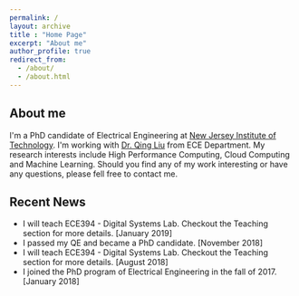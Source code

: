 ```yaml
---
permalink: /
layout: archive
title : "Home Page"
excerpt: "About me"
author_profile: true
redirect_from: 
  - /about/
  - /about.html
---
```


About me
--------

I'm a PhD candidate of Electrical Engineering at [New Jersey Institute of Technology](https://www.njit.edu/). I'm working with [Dr. Qing Liu](https://web.njit.edu/~qliu/) from ECE Department. My research interests include High Performance Computing, Cloud Computing and Machine Learning. Should you find any of my work interesting or have any questions, please fell free to contact me.

<!-- <font color="red"> * For affairs regarding my TA work, please contact me by <a href="mailto:jw447@njit.edu" target="_top">NJIT email</a>.</font> -->

Recent News
-----------

* I will teach ECE394 - Digital Systems Lab. Checkout the Teaching section for more details. [January 2019]<br/>
* I passed my QE and became a PhD candidate. [November 2018]<br/>
* I will teach ECE394 - Digital Systems Lab. Checkout the Teaching section for more details. [August 2018]<br/>
* I joined the PhD program of Electrical Engineering in the fall of 2017. [January 2018]
